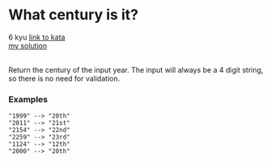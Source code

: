 # What century is it?
6 kyu
[link to kata](https://www.codewars.com/kata/52fb87703c1351ebd200081f/train/javascript)
<br/>
[my solution]('./kata.js')
<br/>
<br/>
<p>Return the century of the input year. The input will always be a 4 digit string, so there is no need for validation. </p>
<h3 id="examples">Examples</h3>
<pre><code>"1999" --&gt; "20th"
"2011" --&gt; "21st"
"2154" --&gt; "22nd"
"2259" --&gt; "23rd"
"1124" --&gt; "12th"
"2000" --&gt; "20th"
</code></pre>
